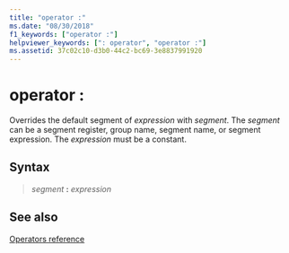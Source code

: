 ```yaml
---
title: "operator :"
ms.date: "08/30/2018"
f1_keywords: ["operator :"]
helpviewer_keywords: [": operator", "operator :"]
ms.assetid: 37c02c10-d3b0-44c2-bc69-3e8837991920
---
```

# operator :

Overrides the default segment of *expression* with *segment*. The *segment* can be a segment register, group name, segment name, or segment expression. The *expression* must be a constant.

## Syntax

> *segment* **:** *expression*

## See also

[Operators reference](operators-reference.md)
